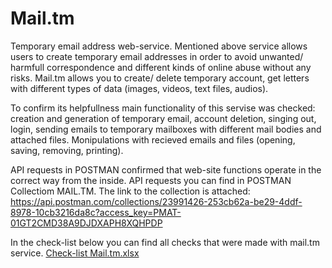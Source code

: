 # Mail.tm
Temporary email address web-service.
Mentioned above service allows users to create temporary email addresses in order to avoid unwanted/ harmfull correspondence and different kinds of online abuse without any risks.
Mail.tm allows you to create/ delete temporary account, get letters with different types of data (images, videos, text files, audios).
 

To confirm its helpfullness main functionality of this servise was checked: creation and generation of temporary email, account deletion, singing out, login, sending emails to temporary mailboxes with different mail bodies and attached files. Monipulations with recieved emails and files (opening, saving, removing, printing).  


API requests in POSTMAN confirmed that web-site functions operate in the correct way from the inside. API requests you can find in POSTMAN Collectiom MAIL.TM. The link to the collection is attached: https://api.postman.com/collections/23991426-253cb62a-be29-4ddf-8978-10cb3216da8c?access_key=PMAT-01GT2CMD38A9DJDXAPH8XQHPDP 

In the check-list below you can find all checks that were made with mail.tm service.
[Check-list Mail.tm.xlsx](https://github.com/Miss-QA/Mail.tm/files/10839312/Check-list.Mail.tm.xlsx)

